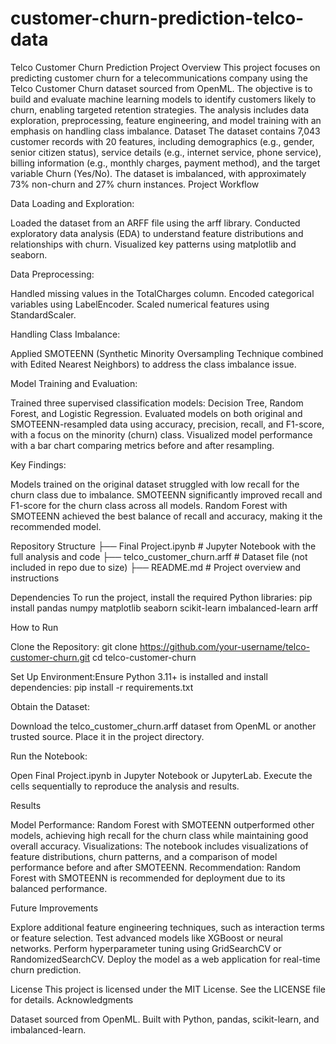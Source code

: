 # customer-churn-prediction-telco-data
Telco Customer Churn Prediction
Project Overview
This project focuses on predicting customer churn for a telecommunications company using the Telco Customer Churn dataset sourced from OpenML. The objective is to build and evaluate machine learning models to identify customers likely to churn, enabling targeted retention strategies. The analysis includes data exploration, preprocessing, feature engineering, and model training with an emphasis on handling class imbalance.
Dataset
The dataset contains 7,043 customer records with 20 features, including demographics (e.g., gender, senior citizen status), service details (e.g., internet service, phone service), billing information (e.g., monthly charges, payment method), and the target variable Churn (Yes/No). The dataset is imbalanced, with approximately 73% non-churn and 27% churn instances.
Project Workflow

Data Loading and Exploration:

Loaded the dataset from an ARFF file using the arff library.
Conducted exploratory data analysis (EDA) to understand feature distributions and relationships with churn.
Visualized key patterns using matplotlib and seaborn.


Data Preprocessing:

Handled missing values in the TotalCharges column.
Encoded categorical variables using LabelEncoder.
Scaled numerical features using StandardScaler.


Handling Class Imbalance:

Applied SMOTEENN (Synthetic Minority Oversampling Technique combined with Edited Nearest Neighbors) to address the class imbalance issue.


Model Training and Evaluation:

Trained three supervised classification models: Decision Tree, Random Forest, and Logistic Regression.
Evaluated models on both original and SMOTEENN-resampled data using accuracy, precision, recall, and F1-score, with a focus on the minority (churn) class.
Visualized model performance with a bar chart comparing metrics before and after resampling.


Key Findings:

Models trained on the original dataset struggled with low recall for the churn class due to imbalance.
SMOTEENN significantly improved recall and F1-score for the churn class across all models.
Random Forest with SMOTEENN achieved the best balance of recall and accuracy, making it the recommended model.



Repository Structure
├── Final Project.ipynb        # Jupyter Notebook with the full analysis and code
├── telco_customer_churn.arff  # Dataset file (not included in repo due to size)
├── README.md                 # Project overview and instructions

Dependencies
To run the project, install the required Python libraries:
pip install pandas numpy matplotlib seaborn scikit-learn imbalanced-learn arff

How to Run

Clone the Repository:
git clone https://github.com/your-username/telco-customer-churn.git
cd telco-customer-churn


Set Up Environment:Ensure Python 3.11+ is installed and install dependencies:
pip install -r requirements.txt


Obtain the Dataset:

Download the telco_customer_churn.arff dataset from OpenML or another trusted source.
Place it in the project directory.


Run the Notebook:

Open Final Project.ipynb in Jupyter Notebook or JupyterLab.
Execute the cells sequentially to reproduce the analysis and results.



Results

Model Performance: Random Forest with SMOTEENN outperformed other models, achieving high recall for the churn class while maintaining good overall accuracy.
Visualizations: The notebook includes visualizations of feature distributions, churn patterns, and a comparison of model performance before and after SMOTEENN.
Recommendation: Random Forest with SMOTEENN is recommended for deployment due to its balanced performance.

Future Improvements

Explore additional feature engineering techniques, such as interaction terms or feature selection.
Test advanced models like XGBoost or neural networks.
Perform hyperparameter tuning using GridSearchCV or RandomizedSearchCV.
Deploy the model as a web application for real-time churn prediction.

License
This project is licensed under the MIT License. See the LICENSE file for details.
Acknowledgments

Dataset sourced from OpenML.
Built with Python, pandas, scikit-learn, and imbalanced-learn.
